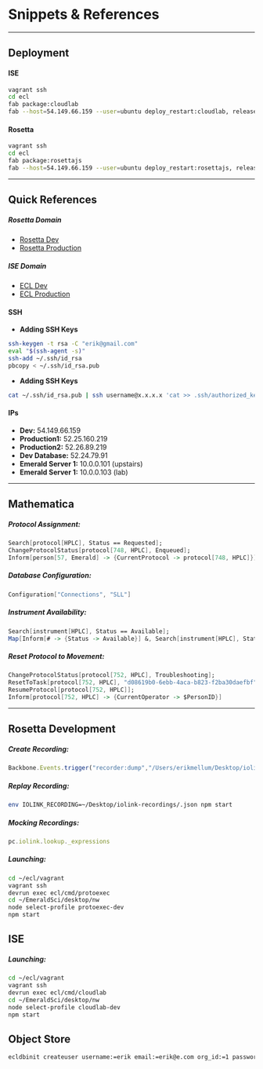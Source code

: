 # Snippets & References

---
## Deployment

#### ISE
```bash
vagrant ssh
cd ecl
fab package:cloudlab
fab --host=54.149.66.159 --user=ubuntu deploy_restart:cloudlab, release_master_1231
```
#### Rosetta
```bash
vagrant ssh
cd ecl
fab package:rosettajs
fab --host=54.149.66.159 --user=ubuntu deploy_restart:rosettajs, release_master_1231
```
---
## Quick References

##### Rosetta Domain

* [Rosetta Dev](https://rjs-dev.emeraldcloudlab.com)
* [Rosetta Production](https://rosetta.emeraldcloudlab.com)

##### ISE Domain

* [ECL Dev](https://ise-dev.emeraldcloudlab.com)
* [ECL Production](https://ise.emeraldcloudlab.com)

#### SSH

* **Adding SSH Keys**
```bash
ssh-keygen -t rsa -C "erik@gmail.com"
eval "$(ssh-agent -s)"
ssh-add ~/.ssh/id_rsa
pbcopy < ~/.ssh/id_rsa.pub
```
* **Adding SSH Keys**
```bash
cat ~/.ssh/id_rsa.pub | ssh username@x.x.x.x 'cat >> .ssh/authorized_keys'
```
#### IPs

* **Dev:** 54.149.66.159
* **Production1:** 52.25.160.219
* **Production2:** 52.26.89.219
* **Dev Database:** 52.24.79.91
* **Emerald Server 1:** 10.0.0.101 (upstairs)
* **Emerald Server 1:** 10.0.0.103 (lab)

---
## Mathematica

##### Protocol Assignment:
```mathematica
Search[protocol[HPLC], Status == Requested];
ChangeProtocolStatus[protocol[748, HPLC], Enqueued];
Inform[person[57, Emerald] -> {CurrentProtocol -> protocol[748, HPLC]}];
```
##### Database Configuration:
```mathematica
Configuration["Connections", "SLL"]
```

##### Instrument Availability:
```mathematica
Search[instrument[HPLC], Status == Available];
Map[Inform[# -> {Status -> Available}] &, Search[instrument[HPLC], Status == Running]];
```

##### Reset Protocol to Movement:
```mathematica
ChangeProtocolStatus[protocol[752, HPLC], Troubleshooting];
ResetToTask[protocol[752, HPLC], "d08619b0-6ebb-4aca-b823-f2ba30daefbf"];
ResumeProtocol[protocol[752, HPLC]];
Inform[protocol[752, HPLC] -> {CurrentOperator -> $PersonID}]
```
---

## Rosetta Development

##### Create Recording:
```javascript
Backbone.Events.trigger("recorder:dump","/Users/erikmellum/Desktop/iolink-recordings/")
```
##### Replay Recording:
```bash
env IOLINK_RECORDING=~/Desktop/iolink-recordings/.json npm start
```
##### Mocking Recordings:
```javascript
pc.iolink.lookup._expressions
```

##### Launching:
```bash
cd ~/ecl/vagrant
vagrant ssh
devrun exec ecl/cmd/protoexec
cd ~/EmeraldSci/desktop/nw
node select-profile protoexec-dev
npm start
```
## ISE

##### Launching:

```bash
cd ~/ecl/vagrant
vagrant ssh
devrun exec ecl/cmd/cloudlab
cd ~/EmeraldSci/desktop/nw
node select-profile cloudlab-dev
npm start
```

## Object Store

```bash
ecldbinit createuser username:=erik email:=erik@e.com org_id:=1 password=e
```
